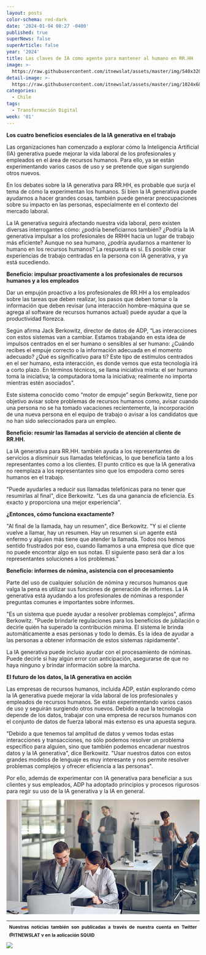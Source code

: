 ```yaml
---
layout: posts
color-schema: red-dark
date: '2024-01-04 08:27 -0400'
published: true
superNews: false
superArticle: false
year: '2024'
title: Las claves de IA como agente para mantener al humano en RR.HH
image: >-
  https://raw.githubusercontent.com/itnewslat/assets/master/img/540x320/Empleados-Oficina-p.jpg
detail-image: >-
  https://raw.githubusercontent.com/itnewslat/assets/master/img/1024x680/Empleados-Oficina-g.jpg
categories:
  - Chile
tags:
  - Transformación Digital
week: '01'
---
```

**Los cuatro beneficios esenciales de la IA generativa en el trabajo**

Las organizaciones han comenzado a explorar cómo la Inteligencia Artificial (IA) generativa puede mejorar la vida laboral de los profesionales y empleados en el área de recursos humanos. Para ello, ya se están experimentando varios casos de uso y se pretende que sigan surgiendo otros nuevos.

En los debates sobre la IA generativa para RR.HH, es probable que surja el tema de cómo la experimentan los humanos. Si bien la IA generativa puede ayudarnos a hacer grandes cosas, también puede generar preocupaciones sobre su impacto en las personas, especialmente en el contexto del mercado laboral.

La IA generativa seguirá afectando nuestra vida laboral, pero existen diversas interrogantes cómo: ¿podría beneficiarnos también? ¿Podría la IA generativa impulsar a los profesionales de RRHH hacia un lugar de trabajo más eficiente? Aunque no sea humano, ¿podría ayudarnos a mantener lo humano en los recursos humanos? La respuesta es sí. Es posible crear experiencias de trabajo centradas en la persona con IA generativa, y ya está sucediendo.

**Beneficio: impulsar proactivamente a los profesionales de recursos humanos y a los empleados**

Dar un empujón proactivo a los profesionales de RR.HH a los empleados sobre las tareas que deben realizar, los pasos que deben tomar o la información que deben revisar (una interacción hombre-máquina que se agrega al software de recursos humanos actual) puede ayudar a que la productividad florezca.

Según afirma Jack Berkowitz, director de datos de ADP, “Las interacciones con estos sistemas van a cambiar. Estamos trabajando en esta idea de impulsos centrados en el ser humano o sensibles al ser humano: ¿Cuándo recibes el empuje correcto o la información adecuada en el momento adecuado? ¿Qué es significativo para ti? Este tipo de estímulos centrados en el ser humano, esta interacción, es donde vemos que esta tecnología irá a corto plazo. En términos técnicos, se llama iniciativa mixta: el ser humano toma la iniciativa; la computadora toma la iniciativa; realmente no importa mientras estén asociados".

Este sistema conocido como “motor de empuje” según Berkowitz, tiene por objetivo avisar sobre problemas de recursos humanos como, avisar cuando una persona no se ha tomado vacaciones recientemente, la incorporación de una nueva persona en el equipo de trabajo o avisar a los candidatos que no han sido seleccionados para un empleo.

**Beneficio: resumir las llamadas al servicio de atención al cliente de RR.HH.**

La IA generativa para RR.HH. también ayuda a los representantes de servicios a disminuir sus llamadas telefónicas, lo que beneficia tanto a los representantes como a los clientes. El punto crítico es que la IA generativa no reemplaza a los representantes sino que los empodera como seres humanos en el trabajo.

"Puede ayudarles a reducir sus llamadas telefónicas para no tener que resumirlas al final", dice Berkowitz. "Les da una ganancia de eficiencia. Es exacto y proporciona una mejor experiencia".

**¿Entonces, cómo funciona exactamente?**

"Al final de la llamada, hay un resumen", dice Berkowitz. "Y si el cliente vuelve a llamar, hay un resumen. Hay un resumen si un agente está enfermo y alguien más tiene que atender la llamada. Todos nos hemos sentido frustrados por eso, cuando llamamos a una empresa que dice que no puede encontrar algo en sus notas. El siguiente paso será dar a los representantes soluciones a los problemas."

**Beneficio: informes de nómina, asistencia con el procesamiento**

Parte del uso de cualquier solución de nómina y recursos humanos que valga la pena es utilizar sus funciones de generación de informes. La IA generativa está ayudando a los profesionales de nóminas a responder preguntas comunes e importantes sobre informes.

"Es un sistema que puede ayudar a resolver problemas complejos", afirma Berkowitz. "Puede brindarle regulaciones para los beneficios de jubilación o decirle quién ha superado la contribución mínima. El sistema le brinda automáticamente a esas personas y todo lo demás. Es la idea de ayudar a las personas a obtener información de estos sistemas rápidamente".

La IA generativa puede incluso ayudar con el procesamiento de nóminas. Puede decirle si hay algún error con anticipación, asegurarse de que no haya ninguno y brindar información sobre la marcha.

**El futuro de los datos, la IA generativa en acción**

Las empresas de recursos humanos, incluida ADP, están explorando cómo la IA generativa puede mejorar la vida laboral de los profesionales y empleados de recursos humanos. Se están experimentando varios casos de uso y seguirán surgiendo otros nuevos. Debido a que la tecnología depende de los datos, trabajar con una empresa de recursos humanos con el conjunto de datos de fuerza laboral más extenso es una apuesta segura.

"Debido a que tenemos tal amplitud de datos y vemos todas estas interacciones y transacciones, no sólo podemos resolver un problema específico para alguien, sino que también podemos encadenar nuestros datos y la IA generativa", dice Berkowitz. "Usar nuestros datos con estos grandes modelos de lenguaje es muy interesante y nos permite resolver problemas complejos y ofrecer eficiencia a las personas".

Por ello, además de experimentar con IA generativa para beneficiar a sus clientes y sus empleados, ADP ha adoptado principios y procesos rigurosos para regir su uso de la IA generativa y la IA en general.

![](https://raw.githubusercontent.com/itnewslat/assets/master/img/540x320/Empleados-Oficina-p.jpg)

<table style="height: 42px;" width="569">
<tbody>
<tr>
<td style="text-align: justify;"><sub><strong>Nuestras noticias también son publicadas a través de nuestra cuenta en Twitter <a href="https://twitter.com/itnewslat?lang=es">@ITNEWSLAT</a> y en la aplicación <a href="https://squidapp.co/en/">SQUID</a></strong></sub></td>
</tr>
</tbody>
</table>

<img src="https://tracker.metricool.com/c3po.jpg?hash=56f88a41e39ab42c063cc51676587a04"/>